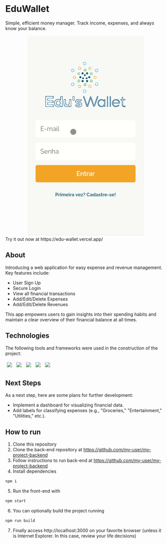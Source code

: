 
# EduWallet

Simple, efficient money manager. Track income, expenses, and always know your balance.
<div  align="center">
<img src="/public/eduWallet-example.gif" />
</div>
Try it out now at https://edu-wallet.vercel.app/

## About

Introducing a web application for easy expense and revenue management. Key features include:
- User Sign Up
- Secure Login
- View all financial transactions
- Add/Edit/Delete Expenses
- Add/Edit/Delete Revenues
  
This app empowers users to gain insights into their spending habits and maintain a clear overview of their financial balance at all times.

## Technologies
The following tools and frameworks were used in the construction of the project:<br>
<p>
  <img style='margin: 5px;' src='https://img.shields.io/badge/styled-components%20-%2320232a.svg?&style=for-the-badge&color=b8679e&logo=styled-components&logoColor=%3a3a3a'>
  <img style='margin: 5px;' src='https://img.shields.io/badge/axios%20-%2320232a.svg?&style=for-the-badge&color=informational'>
  <img style='margin: 5px;' src="https://img.shields.io/badge/react-app%20-%2320232a.svg?&style=for-the-badge&color=60ddf9&logo=react&logoColor=%2361DAFB"/>
  <img style='margin: 5px;' src="https://img.shields.io/badge/react_route%20-%2320232a.svg?&style=for-the-badge&logo=react&logoColor=%2361DAFB"/>
  <img style='margin: 5px;' src='https://img.shields.io/badge/react-icons%20-%2320232a.svg?&style=for-the-badge&color=f28dc7&logo=react-icons&logoColor=%2361DAFB'>
</p>

## Next Steps

As a next step, here are some plans for further development:

- Implement a dashboard for visualizing financial data.
- Add labels for classifying expenses (e.g., "Groceries," "Entertainment," "Utilities," etc.).

## How to run

1. Clone this repository
2. Clone the back-end repository at https://github.com/my-user/my-project-backend
3. Follow instructions to run back-end at https://github.com/my-user/my-project-backend 
4. Install dependencies
   
```bash
npm i
```
5. Run the front-end with
```bash
npm start
```
6. You can optionally build the project running
```bash
npm run build
```
7. Finally access http://localhost:3000 on your favorite browser (unless it is Internet Explorer. In this case, review your life decisions)

